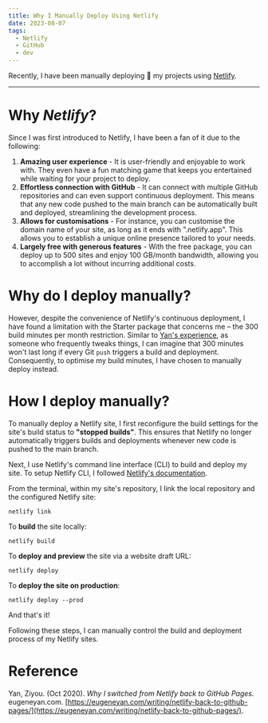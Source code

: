 ```yaml
---
title: Why I Manually Deploy Using Netlify
date: 2023-08-07
tags:
  - Netlify
  - GitHub
  - dev
---
```


Recently, I have been manually deploying 🚀 my projects using [Netlify](https://www.netlify.com/).

---

# Why _Netlify_?

Since I was first introduced to Netlify, I have been a fan of it due to the following:

1. **Amazing user experience** - It is user-friendly and enjoyable to work with. They even have a fun matching game that keeps you entertained while waiting for your project to deploy.
2. **Effortless connection with GitHub** - It can connect with multiple GitHub repositories and can even support continuous deployment. This means that any new code pushed to the main branch can be automatically built and deployed, streamlining the development process.
3. **Allows for customisations** - For instance, you can customise the domain name of your site, as long as it ends with ".netlify.app". This allows you to establish a unique online presence tailored to your needs.
4. **Largely free with generous features** - With the free package, you can deploy up to 500 sites and enjoy 100 GB/month bandwidth, allowing you to accomplish a lot without incurring additional costs.

# Why do I deploy manually?

However, despite the convenience of Netlify's continuous deployment, I have found a limitation with the Starter package that concerns me – the 300 build minutes per month restriction. Similar to [Yan's experience](https://eugeneyan.com/writing/netlify-back-to-github-pages/), as someone who frequently tweaks things, I can imagine that 300 minutes won't last long if every Git `push` triggers a build and deployment. Consequently, to optimise my build minutes, I have chosen to manually deploy instead.

# How I deploy manually?

To manually deploy a Netlify site, I first reconfigure the build settings for the site's build status to **"stopped builds"**. This ensures that Netlify no longer automatically triggers builds and deployments whenever new code is pushed to the main branch.

Next, I use Netlify's command line interface (CLI) to build and deploy my site. To setup Netlify CLI, I followed [Netlify's documentation](https://docs.netlify.com/cli/get-started/).

From the terminal, within my site's repository, I link the local repository and the configured Netlify site:

```shell
netlify link
```

To **build** the site locally:

```shell
netlify build
```

To **deploy and preview** the site via a website draft URL:

```shell
netlify deploy
```

To **deploy the site on production**:

```shell
netlify deploy --prod
```

And that's it!

Following these steps, I can manually control the build and deployment process of my Netlify sites.

# Reference

Yan, Ziyou. (Oct 2020). _Why I switched from Netlify back to GitHub Pages._ eugeneyan.com. [https://eugeneyan.com/writing/netlify-back-to-github-pages/](https://eugeneyan.com/writing/netlify-back-to-github-pages/).
